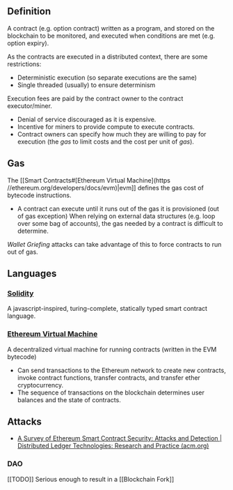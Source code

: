 ## Definition
A contract (e.g. option contract) written as a program, and stored on the blockchain to be monitored, and executed when conditions are met (e.g. option expiry).

As the contracts are executed in a distributed context, there are some restrictions:
- Deterministic execution (so separate executions are the same)
- Single threaded (usually) to ensure determinism

Execution fees are paid by the contract owner to the contract executor/miner.
- Denial of service discouraged as it is expensive.
- Incentive for miners to provide compute to execute contracts.
- Contract owners can specify how much they are willing to pay for execution (the *gas* to limit costs and the cost per unit of *gas*).
## Gas
The [[Smart Contracts#[Ethereum Virtual Machine](https //ethereum.org/developers/docs/evm)|evm]] defines the gas cost of bytecode instructions.
- A contract can execute until it runs out of the gas it is provisioned (out of gas exception)
When relying on external data structures (e.g. loop over some bag of accounts), the gas needed by a contract is difficult to determine.

*Wallet Griefing* attacks can take advantage of this to force contracts to run out of gas.
## Languages
### [Solidity](https://soliditylang.org/)
A javascript-inspired, turing-complete, statically typed smart contract language.
### [Ethereum Virtual Machine](https://ethereum.org/developers/docs/evm)
A decentralized virtual machine for running contracts (written in the EVM bytecode)
- Can send transactions to the Ethereum network to create new contracts, invoke contract functions, transfer contracts, and transfer ether cryptocurrency.
- The sequence of transactions on the blockchain determines user balances and the state of contracts.
## Attacks
- [A Survey of Ethereum Smart Contract Security: Attacks and Detection | Distributed Ledger Technologies: Research and Practice (acm.org)](https://dl.acm.org/doi/10.1145/3643895)
### DAO
[[TODO]] Serious enough to result in a [[Blockchain Fork]]